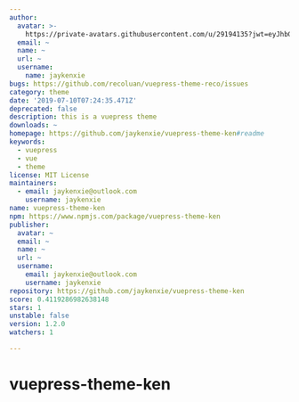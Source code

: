 ```yaml
---
author:
  avatar: >-
    https://private-avatars.githubusercontent.com/u/29194135?jwt=eyJhbGciOiJIUzI1NiIsInR5cCI6IkpXVCJ9.eyJpc3MiOiJnaXRodWIuY29tIiwiYXVkIjoicmF3LmdpdGh1YnVzZXJjb250ZW50LmNvbSIsImtleSI6ImtleTEiLCJleHAiOjE3MzQ2NzM1MDAsIm5iZiI6MTczNDY3MjMwMCwicGF0aCI6Ii91LzI5MTk0MTM1In0.R3TuYXcTC7sHjr_ULXhe1SsJFUqP3rervcCKIWAUbr0&v=4
  email: ~
  name: ~
  url: ~
  username:
    name: jaykenxie
bugs: https://github.com/recoluan/vuepress-theme-reco/issues
category: theme
date: '2019-07-10T07:24:35.471Z'
deprecated: false
description: this is a vuepress theme
downloads: ~
homepage: https://github.com/jaykenxie/vuepress-theme-ken#readme
keywords:
  - vuepress
  - vue
  - theme
license: MIT License
maintainers:
  - email: jaykenxie@outlook.com
    username: jaykenxie
name: vuepress-theme-ken
npm: https://www.npmjs.com/package/vuepress-theme-ken
publisher:
  avatar: ~
  email: ~
  name: ~
  url: ~
  username:
    email: jaykenxie@outlook.com
    username: jaykenxie
repository: https://github.com/jaykenxie/vuepress-theme-ken
score: 0.4119286982638148
stars: 1
unstable: false
version: 1.2.0
watchers: 1

---
```


# vuepress-theme-ken